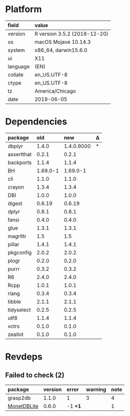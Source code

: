 # Platform

|field    |value                        |
|:--------|:----------------------------|
|version  |R version 3.5.2 (2018-12-20) |
|os       |macOS Mojave 10.14.3         |
|system   |x86_64, darwin15.6.0         |
|ui       |X11                          |
|language |(EN)                         |
|collate  |en_US.UTF-8                  |
|ctype    |en_US.UTF-8                  |
|tz       |America/Chicago              |
|date     |2019-06-05                   |

# Dependencies

|package    |old      |new        |Δ  |
|:----------|:--------|:----------|:--|
|dbplyr     |1.4.0    |1.4.0.9000 |*  |
|assertthat |0.2.1    |0.2.1      |   |
|backports  |1.1.4    |1.1.4      |   |
|BH         |1.69.0-1 |1.69.0-1   |   |
|cli        |1.1.0    |1.1.0      |   |
|crayon     |1.3.4    |1.3.4      |   |
|DBI        |1.0.0    |1.0.0      |   |
|digest     |0.6.19   |0.6.19     |   |
|dplyr      |0.8.1    |0.8.1      |   |
|fansi      |0.4.0    |0.4.0      |   |
|glue       |1.3.1    |1.3.1      |   |
|magrittr   |1.5      |1.5        |   |
|pillar     |1.4.1    |1.4.1      |   |
|pkgconfig  |2.0.2    |2.0.2      |   |
|plogr      |0.2.0    |0.2.0      |   |
|purrr      |0.3.2    |0.3.2      |   |
|R6         |2.4.0    |2.4.0      |   |
|Rcpp       |1.0.1    |1.0.1      |   |
|rlang      |0.3.4    |0.3.4      |   |
|tibble     |2.1.1    |2.1.1      |   |
|tidyselect |0.2.5    |0.2.5      |   |
|utf8       |1.1.4    |1.1.4      |   |
|vctrs      |0.1.0    |0.1.0      |   |
|zeallot    |0.1.0    |0.1.0      |   |

# Revdeps

## Failed to check (2)

|package                                |version |error     |warning |note |
|:--------------------------------------|:-------|:---------|:-------|:----|
|grasp2db                               |1.1.0   |1         |3       |4    |
|[MonetDBLite](failures.md#monetdblite) |0.6.0   |-1 __+1__ |        |1    |


